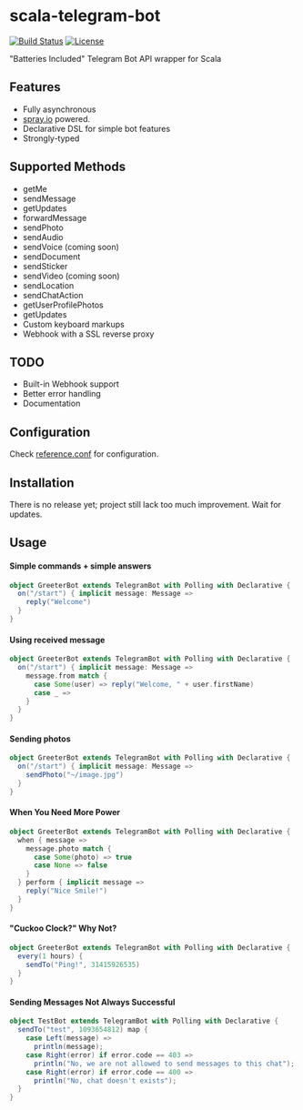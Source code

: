 # scala-telegram-bot
[![Build Status](https://travis-ci.org/hzengin/telegrambot.svg)](https://travis-ci.org/hzengin/telegrambot)
[![License](https://img.shields.io/github/license/mashape/apistatus.svg)](https://opensource.org/licenses/MIT)

"Batteries Included" Telegram Bot API wrapper for Scala



## Features
- Fully asynchronous
- [spray.io](spray.io) powered.
- Declarative DSL for simple bot features
- Strongly-typed

## Supported Methods
- getMe
- sendMessage
- getUpdates
- forwardMessage
- sendPhoto
- sendAudio
- sendVoice (coming soon)
- sendDocument
- sendSticker
- sendVideo (coming soon)
- sendLocation
- sendChatAction
- getUserProfilePhotos
- getUpdates
- Custom keyboard markups
- Webhook with a SSL reverse proxy

## TODO
 - Built-in Webhook support
 - Better error handling
 - Documentation

## Configuration
Check [reference.conf](https://github.com/hzengin/telegrambot/blob/master/src/main/resources/reference.conf) for configuration.

## Installation
There is no release yet; project still lack too much improvement. Wait for updates.

## Usage
#### Simple commands + simple answers
```scala
object GreeterBot extends TelegramBot with Polling with Declarative {
  on("/start") { implicit message: Message =>
    reply("Welcome")
  }
}
```
#### Using received message
```scala
object GreeterBot extends TelegramBot with Polling with Declarative {
  on("/start") { implicit message: Message =>
    message.from match {
      case Some(user) => reply("Welcome, " + user.firstName)
      case _ =>
    }
  }
}
```
#### Sending photos
```scala
object GreeterBot extends TelegramBot with Polling with Declarative {
  on("/start") { implicit message: Message =>
    sendPhoto("~/image.jpg")
  }
}
```

#### When You Need More Power
```scala
object GreeterBot extends TelegramBot with Polling with Declarative {
  when { message =>
    message.photo match {
      case Some(photo) => true
      case None => false
    }
  } perform { implicit message =>
    reply("Nice Smile!")
  }
}
```
#### "Cuckoo Clock?" Why Not?
```scala
object GreeterBot extends TelegramBot with Polling with Declarative {
  every(1 hours) {
    sendTo("Ping!", 31415926535)
  }
}
```

#### Sending Messages Not Always Successful
```scala
object TestBot extends TelegramBot with Polling with Declarative {
  sendTo("test", 1093654812) map {
    case Left(message) =>
      println(message);
    case Right(error) if error.code == 403 =>
      println("No, we are not allowed to send messages to this chat");
    case Right(error) if error.code == 400 =>
      println("No, chat doesn't exists");
  }
}
```
